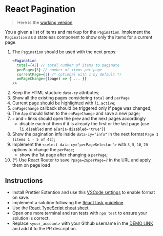 # React Pagination

> Here is the [working version](https://mate-academy.github.io/react_pagination/)

You a given a list of items and markup for the `Pagination`. Implement the
`Pagination` as a stateless component to show only the items for a current page.

1. The `Pagination` should be used with the next props:
    ```jsx harmony
    <Pagination
      total={42} // total number of items to paginate
      perPage={5} // number of items per page
      currentPage={1} /* optional with 1 by default */
      onPageChange={(page) => { ... }}
    />
    ```
1. Keep the HTML stucture `data-cy` attributes;
1. Show all the existing pages considering `total` and `perPage`
1. Current page should be highlighted with `li.active`;
1. `onPageChange` callback should be triggered only if page was changed;
1. The `App` should listen to the `onPageChange` and save a new page;
1. `«` and `»` links should open the prev and the next pages accordingly
    - disable each of them if it is already the first or the last page (use `li.disabled` and `a[aria-disabled="true"]`)
1. Show the pagination info inside `data-cy="info"` in the next format `Page 1 (items 1 - 5 of 42)`;
1. Implement the `<select data-cy="perPageSelector">` with `3`, `5`, `10`, `20` options to change the `perPage`;
    - show the 1st page after changing a `perPage`;
1. (*) Use React Router to save `?page=2&perPage=7` in the URL and apply them on page load

## Instructions

- Install Prettier Extention and use this [VSCode settings](https://mate-academy.github.io/fe-program/tools/vscode/settings.json) to enable format on save.
- Implement a solution following the [React task guideline](https://github.com/mate-academy/react_task-guideline#react-tasks-guideline).
- Use the [React TypeScript cheat sheet](https://mate-academy.github.io/fe-program/js/extra/react-typescript).
- Open one more terminal and run tests with `npm test` to ensure your solution is correct.
- Replace `<your_account>` with your Github username in the [DEMO LINK](https://ralfendeck25.github.io/react_pagination/) and add it to the PR description.
